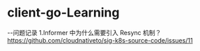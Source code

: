 # client-go-Learning

--问题记录
1.Informer 中为什么需要引入 Resync 机制？
https://github.com/cloudnativeto/sig-k8s-source-code/issues/11
